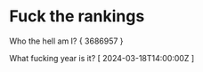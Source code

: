 # Fuck the rankings

Who the hell am I?
{ 3686957 }

What fucking year is it?
[ 2024-03-18T14:00:00Z ]

